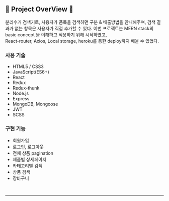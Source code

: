 ## 📍 Project OverView 📍

분리수거 검색기로, 사용자가 품목을 검색하면 구분 & 배출방법을 안내해주며, 검색 결과가 없는 항목은 사용자가 직접 추가할 수 있다.
이번 프로젝트는 MERN stack의 basic concept 을 이해하고 적용하기 위해 시작하였고, <br />
React-router, Axios, Local storage, heroku를 통한 deploy까지 배울 수 있었다.

### 사용 기술

- HTML5 / CSS3
- JavaScript(ES6+)
- React
- Redux
- Redux-thunk
- Node.js
- Express
- MongoDB, Mongoose
- JWT
- SCSS

### 구현 기능

- 회원가입
- 로그인, 로그아웃
- 전체 상품 pagination
- 제품별 상세페이지
- 카테고리별 검색
- 상품 검색
- 장바구니

<br />
<hr />
<br />
